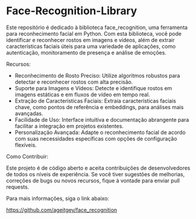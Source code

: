 # Face-Recognition-Library
Este repositório é dedicado à biblioteca face_recognition, uma ferramenta para reconhecimento facial em Python. Com esta biblioteca, você pode identificar e reconhecer rostos em imagens e vídeos, além de extrair características faciais úteis para uma variedade de aplicações, como autenticação, monitoramento de presença e análise de emoções.

Recursos:

- Reconhecimento de Rosto Preciso: Utilize algoritmos robustos para detectar e reconhecer rostos com alta precisão.
- Suporte para Imagens e Vídeos: Detecte e identifique rostos em imagens estáticas e em fluxos de vídeo em tempo real.
- Extração de Características Faciais: Extraia características faciais chave, como pontos de referência e embeddings, para análises mais avançadas.
- Facilidade de Uso: Interface intuitiva e documentação abrangente para facilitar a integração em projetos existentes.
- Personalização Avançada: Adapte o reconhecimento facial de acordo com suas necessidades específicas com opções de configuração flexíveis.

Como Contribuir:

Este projeto é de código aberto e aceita contribuições de desenvolvedores de todos os níveis de experiência. Se você tiver sugestões de melhorias, correções de bugs ou novos recursos, fique à vontade para enviar pull requests.

Para mais informações, siga o link abaixo:

https://github.com/ageitgey/face_recognition
